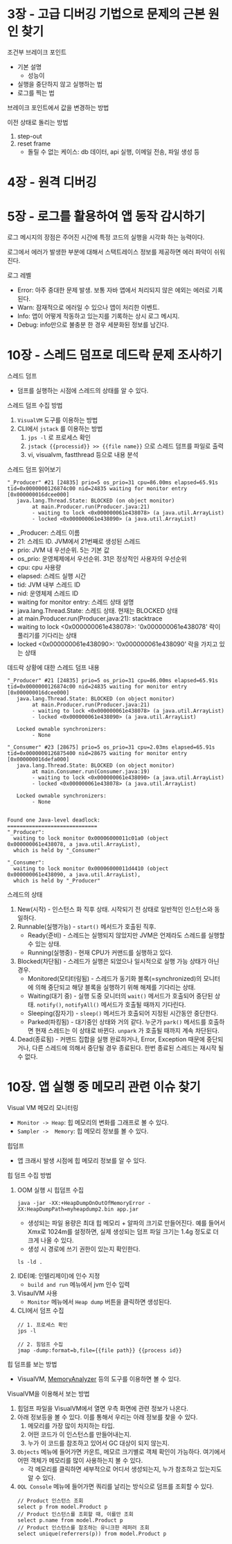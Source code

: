 # 3장 - 고급 디버깅 기법으로 문제의 근본 원인 찾기
조건부 브레이크 포인트
- 기본 설명
   - 성능이
- 실행을 중단하지 않고 실행하는 법
- 로그를 찍는 법

브레이크 포인트에서 값을 변경하는 방법

이전 상태로 돌리는 방법
1. step-out
2. reset frame
   - 돌릴 수 없는 케이스: db 데이터, api 실행, 이메일 전송, 파일 생성 등 

# 4장 - 원격 디버깅

# 5장 - 로그를 활용하여 앱 동작 감시하기
로그 메시지의 장점은 주어진 시간에 특정 코드의 실행을 시각화 하는 능력이다. 

로그에서 에러가 발생한 부분에 대해서 스택트레이스 정보를 제공하면 에러 파악이 쉬워진다. 

로그 레벨
- Error: 아주 중대한 문제 발생. 보통 자바 앱에서 처리되지 않은 에외는 에러로 기록된다. 
- Warn: 잠재적으로 에러일 수 있으나 앱이 처리한 이벤트. 
- Info: 앱이 어떻게 작동하고 있는지를 기록하는 상시 로그 메시지. 
- Debug: info만으로 불충분 한 경우 세분화된 정보를 남긴다. 

# 10장 - 스레드 덤프로 데드락 문제 조사하기
스레드 덤프
- 덤프를 실행하는 시점에 스레드의 상태를 알 수 있다. 

스레드 덤프 수집 방법
1. `VisualVM` 도구를 이용하는 방법
2. CLI에서 `jstack` 를 이용하는 방법
   1. `jps -l` 로 프로세스 확인
   2. `jstack {{processid}} >> {{file name}}` 으로 스레드 덤프를 파일로 출력
   3. vi, visualvm, fastthread 등으로 내용 분석

스레드 덤프 읽어보기
```
"_Producer" #21 [24835] prio=5 os_prio=31 cpu=86.00ms elapsed=65.91s tid=0x0000000126874c00 nid=24835 waiting for monitor entry  [0x000000016dcee000]
   java.lang.Thread.State: BLOCKED (on object monitor)
        at main.Producer.run(Producer.java:21)
        - waiting to lock <0x000000061e438078> (a java.util.ArrayList)
        - locked <0x000000061e438090> (a java.util.ArrayList)
```
- _Producer: 스레드 이름
- 21: 스레드 ID. JVM에서 21번째로 생성된 스레드
- prio: JVM 내 우선순위. 5는 기본 값
- os_prio: 운영체제에서 우선순위. 31은 정상적인 사용자의 우선순위
- cpu: cpu 사용량
- elapsed: 스레드 실행 시간
- tid: JVM 내부 스레드 ID
- nid: 운영체제 스레드 ID
- waiting for monitor entry: 스레드 상태 설명
- java.lang.Thread.State: 스레드 상태. 현재는 BLOCKED 상태
- at main.Producer.run(Producer.java:21): stacktrace
- waiting to lock <0x000000061e438078>: '0x000000061e438078' 락이 풀리기를 기다리는 상태
- locked <0x000000061e438090>: '0x000000061e438090' 락을 가지고 있는 상태

데드락 상황에 대한 스레드 덤프 내용
```
"_Producer" #21 [24835] prio=5 os_prio=31 cpu=86.00ms elapsed=65.91s tid=0x0000000126874c00 nid=24835 waiting for monitor entry  [0x000000016dcee000]
   java.lang.Thread.State: BLOCKED (on object monitor)
        at main.Producer.run(Producer.java:21)
        - waiting to lock <0x000000061e438078> (a java.util.ArrayList)
        - locked <0x000000061e438090> (a java.util.ArrayList)

   Locked ownable synchronizers:
        - None

"_Consumer" #23 [28675] prio=5 os_prio=31 cpu=2.03ms elapsed=65.91s tid=0x0000000126875400 nid=28675 waiting for monitor entry  [0x000000016defa000]
   java.lang.Thread.State: BLOCKED (on object monitor)
        at main.Consumer.run(Consumer.java:19)
        - waiting to lock <0x000000061e438090> (a java.util.ArrayList)
        - locked <0x000000061e438078> (a java.util.ArrayList)

   Locked ownable synchronizers:
        - None


Found one Java-level deadlock:
=============================
"_Producer":
  waiting to lock monitor 0x00006000011c01a0 (object 0x000000061e438078, a java.util.ArrayList),
  which is held by "_Consumer"

"_Consumer":
  waiting to lock monitor 0x00006000011d4410 (object 0x000000061e438090, a java.util.ArrayList),
  which is held by "_Producer"
```

스레드의 상태
1. New(시작) - 인스턴스 화 직후 상태. 시작되기 전 상태로 일반적인 인스턴스와 동일하다. 
2. Runnable(실행가능) - `start()` 메서드가 호출된 직후.
   - Ready(준비) - 스레드는 실행되지 않았지만 JVM은 언제라도 스레드를 실행할 수 있는 상태. 
   - Running(실행중) - 현재 CPU가 커맨드를 실행하고 있다. 
3. Blocked(차단됨) - 스레드가 실행은 되었으나 일시적으로 실행 가능 상태가 아닌 경우. 
   - Monitored(모티터링됨) - 스레드가 동기화 블록(=synchronized)의 모니터에 의해 중단되고 해당 블록을 실행하기 위해 해제를 기다리는 상태.
   - Waiting(대기 중) - 실행 도중 모니터의 `wait()` 메서드가 호출되어 중단된 상태. `notify()`, `notifyAll()` 메서드가 호출될 때까지 기다린다. 
   - Sleeping(잠자기) - `sleep()` 메서드가 호출되어 지정된 시간동안 중단한다. 
   - Parked(파킹됨) - 대기중인 상태와 거의 같다. 누군가 `park()` 메서드를 호출하면 현재 스레드는 이 상태로 바뀐다. `unpark` 가 호출될 때까지 계속 차단된다. 
4. Dead(종료됨) - 커맨드 집합을 실행 완료하거나, Error, Exception 때문에 중단되거나, 다른 스레드에 의해서 중단될 경우 종료된다. 한번 종료된 스레드는 재시작 될 수 없다. 

# 10장. 앱 실행 중 메모리 관련 이슈 찾기
Visual VM 메모리 모니터링
- `Monitor -> Heap`: 힙 메모리의 변화를 그래프로 볼 수 있다. 
- `Sampler ->  Memory`: 힙 메모리 정보를 볼 수 있다.  

힙덤프
- 앱 크래시 발생 시점에 힙 메모리 정보를 알 수 있다. 

힙 덤프 수집 방법
1. OOM 실행 시 힙덤프 수집
   ```
   java -jar -XX:+HeapDumpOnOutOfMemoryError -XX:HeapDumpPath=myheapdump2.bin app.jar
   ```
   - 생성되는 파일 용량은 최대 힙 메모리 + 알파의 크기로 만들어진다. 예를 들어서 Xmx로 1024m를 설정하면, 실제 생성되는 덤프 파일 크기는 1.4g 정도로 더 크게 나올 수 있다. 
   - 생성 시 경로에 쓰기 권한이 있는지 확인한다. 
   ```
   ls -ld .
   ```
2. IDE(예: 인텔리제이)에 인수 지정
   - `build and run` 메뉴에서 jvm 인수 입력
3. VisaulVM 사용
   - `Monitor` 메뉴에서 `Heap dump` 버튼을 클릭하면 생성된다. 
4. CLI에서 덤프 수집
   ```
   // 1. 프로세스 확인
   jps -l

   // 2. 힘덤프 수집
   jmap -dump:format=b,file={{file path}} {{process id}}
   ```

힙 덤프를 보는 방법
- VisualVM, [MemoryAnalyzer](https://eclipse.dev/mat/) 등의 도구를 이용하면 볼 수 있다. 

VisualVM을 이용해서 보는 방법
1. 힙덤프 파일을 VisualVM에서 열면 우측 화면에 관련 정보가 나온다. 
2. 아래 정보등을 볼 수 있다. 이를 통해서 우리는 아래 정보를 찾을 수 있다. 
   1. 메모리를 가장 많이 차지하는 타입.
   2. 어떤 코드가 이 인스턴스를 만들어내는지.
   3. 누가 이 코드를 참조하고 있어서 GC 대상이 되지 않는지. 
3. `Objects` 메뉴에 들어가면 카운트, 메모르 크기별로 객체 확인이 가능하다. 여기에서 어떤 객체가 메모리를 많이 사용하는지 볼 수 있다. 
   - 각 메모리를 클릭하면 세부적으로 어디서 생성되는지, 누가 참조하고 있는지도 알 수 있다. 
5. `OQL Console` 메뉴에 들어가면 쿼리를 날리는 방식으로 덤프를 조회할 수 있다. 
   ```
   // Product 인스턴스 조회
   select p from model.Product p
   // Product 인스턴스를 조회할 때, 이를만 조회
   select p.name from model.Product p
   // Product 인스턴스를 참조하는 유니크한 레퍼러 조회
   select unique(referrers(p)) from model.Product p
   ```

   
